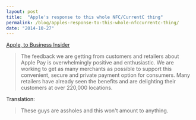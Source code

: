 ```yaml
---
layout: post
title:  "Apple's response to this whole NFC/CurrentC thing"
permalink: /blog/apples-response-to-this-whole-nfccurrentc-thing/
date: "2014-10-27"
---
```


[Apple, to Business Insider](http://www.businessinsider.com/apple-statement-cvs-rite-aid-blocking-apple-pay-2014-10)

>The feedback we are getting from customers and retailers about Apple Pay is overwhelmingly positive and enthusiastic. We are working to get as many merchants as possible to support this convenient, secure and private payment option for consumers. Many retailers have already seen the benefits and are delighting their customers at over 220,000 locations.

Translation:

>These guys are assholes and this won't amount to anything.